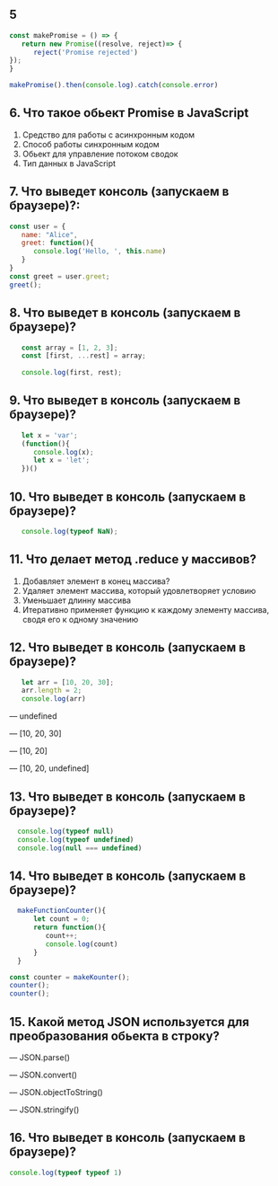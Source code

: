 ## 5

```js
const makePromise = () => {
   return new Promise((resolve, reject)=> {
      reject('Promise rejected')
});
}

makePromise().then(console.log).catch(console.error)
```



## 6. Что такое обьект Promise в JavaScript

1. Средство для работы с асинхронным кодом
2. Способ работы синхронным кодом
3. Обьект для управление потоком сводок
4. Тип данных в JavaScript


## 7. Что выведет консоль (запускаем в браузере)?:

```js
const user = {
   name: "Alice",
   greet: function(){
      console.log('Hello, ', this.name)
   }
}
const greet = user.greet;
greet();
```



## 8. Что выведет в консоль (запускаем в браузере)?

```js
   const array = [1, 2, 3];
   const [first, ...rest] = array;
   
   console.log(first, rest);
```


## 9. Что выведет в консоль (запускаем в браузере)?

```js
   let x = 'var';
   (function(){
      console.log(x);
      let x = 'let';
   })()
```


## 10. Что выведет в консоль (запускаем в браузере)?

```js
   console.log(typeof NaN);
```



## 11. Что делает метод .reduce у массивов?
1. Добавляет элемент в конец массива?
2. Удаляет элемент массива, который удовлетворяет условию
3. Уменьшает длинну массива
4. Итеративно применяет функцию к каждому элементу массива, сводя его к одному значению

## 12. Что выведет в консоль (запускаем в браузере)?

```js
   let arr = [10, 20, 30];
   arr.length = 2;
   console.log(arr)
```

— undefined

— [10, 20, 30]

— [10, 20]

— [10, 20, undefined]


## 13.  Что выведет в консоль (запускаем в браузере)?

```js
  console.log(typeof null)
  console.log(typeof undefined)
  console.log(null === undefined)
```


## 14. Что выведет в консоль (запускаем в браузере)?

```js
  makeFunctionCounter(){
      let count = 0;
      return function(){
         count++;
         console.log(count)
      }
  }

const counter = makeKounter();
counter();
counter();
```


## 15. Какой метод JSON используется для преобразования обьекта в строку?

— JSON.parse()

— JSON.convert()

— JSON.objectToString()

— JSON.stringify()


## 16. Что выведет в консоль (запускаем в браузере)?


```js
console.log(typeof typeof 1)
```

